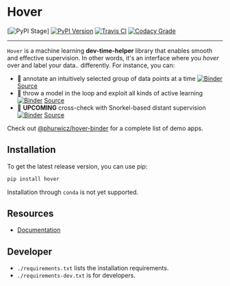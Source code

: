 # Hover

[![PyPI Stage](https://img.shields.io/pypi/status/hover?style=for-the-badge)]
[![PyPI Version](https://img.shields.io/pypi/v/hover?style=for-the-badge)](https://pypi.org)
[![Travis CI](https://img.shields.io/travis/phurwicz/hover/main?style=for-the-badge)](https://travis-ci.org)
[![Codacy Grade](https://img.shields.io/codacy/grade/689827d9077b43ac8721c7658d122d1a?style=for-the-badge)](https://www.codacy.com)

----

`Hover` is a machine learning **dev-time-helper** library that enables smooth and effective supervision. In other words, it's an interface where you _hover_ over and label your data.. differently. For instance, you can:

-   :seedling: annotate an intuitively selected group of data points at a time [![Binder](https://mybinder.org/badge_logo.svg)](https://mybinder.org/v2/gh/phurwicz/hover-binder/master?urlpath=/proxy/5006/app-simple-annotator) [Source](https://github.com/phurwicz/hover-binder/app-simple-annotator/main.py)
-   :ferris_wheel: throw a model in the loop and exploit all kinds of active learning [![Binder](https://mybinder.org/badge_logo.svg)](https://mybinder.org/v2/gh/phurwicz/hover-binder/master?urlpath=/proxy/5006/app-active-learning) [Source](https://github.com/phurwicz/hover-binder/app-active-learning/main.py)
-   :whale: **UPCOMING** cross-check with Snorkel-based distant supervision [![Binder](https://mybinder.org/badge_logo.svg)](https://mybinder.org/v2/gh/phurwicz/hover-binder/master?urlpath=/proxy/5006/app-snorkel-explorer) [Source](https://github.com/phurwicz/hover-binder/app-snorkel-explorer/main.py)

Check out [@phurwicz/hover-binder](https://github.com/phurwicz/hover-binder) for a complete list of demo apps.

## Installation

To get the latest release version, you can use pip:

```bash
pip install hover
```

Installation through `conda` is not yet supported.

## Resources

-   [Documentation](https://phurwicz.github.io/hover/)

## Developer

-   `./requirements.txt` lists the installation requirements.
-   `./requirements-dev.txt` is for developers.
